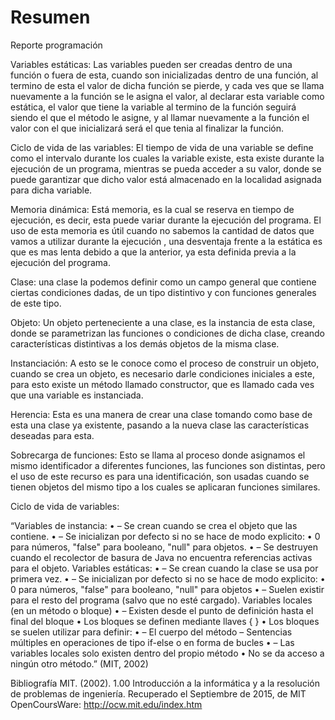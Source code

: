 # Resumen

Reporte programación
 
Variables estáticas: Las variables pueden ser creadas dentro de una función o fuera de esta, cuando son inicializadas dentro de una función, al termino de esta el valor de dicha función se pierde, y cada ves que se llama nuevamente a la función se le asigna el valor, al declarar esta variable como estática, el valor que tiene la variable al termino de la función seguirá siendo el que el método le asigne, y al llamar nuevamente a la función el valor con el que inicializará será el que tenia al finalizar la función.

Ciclo de vida de las variables: El tiempo de vida de una variable se define como el intervalo durante los cuales la variable existe, esta existe durante la ejecución de un programa, mientras se pueda acceder a su valor, donde se puede garantizar que dicho valor está almacenado en la localidad asignada para dicha variable.

Memoria dinámica: Está memoria, es la cual se reserva en tiempo de ejecución, es decir, esta puede variar durante la ejecución del programa. El uso de esta memoria es útil cuando no sabemos la cantidad de datos que vamos a utilizar durante la ejecución , una desventaja frente a la estática es que es mas lenta debido a que la anterior, ya esta definida previa a la ejecución del programa.

Clase: una clase la podemos definir como un campo general que contiene ciertas condiciones dadas, de un tipo distintivo y con funciones generales de este tipo.

Objeto: Un objeto perteneciente a una clase, es la instancia de esta clase, donde se parametrizan las funciones o condiciones de dicha clase, creando características distintivas a los demás objetos de la misma clase.

Instanciación: A esto se le conoce como el proceso de construir un objeto, cuando se crea un objeto, es necesario darle condiciones iniciales a este, para esto existe un método llamado constructor, que es llamado cada ves que una variable es instanciada.

Herencia: Esta es una manera de crear una clase tomando como base de esta una clase ya existente, pasando a la nueva clase las características deseadas para esta.

Sobrecarga de funciones: Esto se llama al proceso donde asignamos el mismo identificador a diferentes funciones, las funciones son distintas, pero el uso de este recurso es para una identificación, son usadas cuando se tienen objetos del mismo tipo a los cuales se aplicaran funciones similares.

Ciclo de vida de variables:

“Variables de instancia:
•	–  Se crean cuando se crea el objeto que las contiene. 
•	–  Se inicializan por defecto si no se hace de modo explicito: • 0 para números, "false" para booleano, "null" para objetos. 
•	–  Se destruyen cuando el recolector de basura de Java no encuentra referencias activas para el objeto. 
Variables estáticas: 
•	– Se crean cuando la clase se usa por primera vez. 
•	– Se inicializan por defecto si no se hace de modo explicito: • 0 para números, "false" para booleano, "null" para objetos 
•	– Suelen existir para el resto del programa (salvo que no esté cargado).
Variables locales (en un método o bloque) 
•	– Existen desde el punto de definición hasta el final del bloque • Los bloques se definen mediante llaves { }
• Los bloques se suelen utilizar para definir: 
•	– El cuerpo del método
– Sentencias múltiples en operaciones de tipo if-else o en forma de bucles 
•	– Las variables locales solo existen dentro del propio método • No se da acceso a ningún otro método.” (MIT, 2002)

Bibliografía
MIT. (2002). 1.00 Introducción a la informática y a la resolución de problemas de ingeniería. Recuperado el Septiembre de 2015, de MIT OpenCoursWare: http://ocw.mit.edu/index.htm

